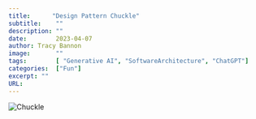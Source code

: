```yaml
---
title:      "Design Pattern Chuckle"
subtitle:    ""
description: ""
date:        2023-04-07
author: Tracy Bannon
image:       ""
tags:        [ "Generative AI", "SoftwareArchitecture", "ChatGPT"]
categories:  ["Fun"]
excerpt: ""
URL: 
---
```

![Chuckle](/img/Fun/DesignPatterns.png)
